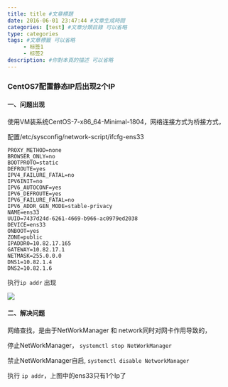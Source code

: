 ```yaml
---
title: title #文章標題
date: 2016-06-01 23:47:44 #文章生成時間
categories: [test] #文章分類目錄 可以省略
type: categories
tags: #文章標籤 可以省略
     - 标签1
     - 标签2
description: #你對本頁的描述 可以省略
---
```


### CentOS7配置静态IP后出现2个IP



#### 一、问题出现

   使用VM装系统CentOS-7-x86_64-Minimal-1804，网络连接方式为桥接方式，

   配置/etc/sysconfig/network-script/ifcfg-ens33

``` TYPE=Ethernet
PROXY_METHOD=none
BROWSER_ONLY=no
BOOTPROTO=static
DEFROUTE=yes
IPV4_FAILURE_FATAL=no
IPV6INIT=no
IPV6_AUTOCONF=yes
IPV6_DEFROUTE=yes
IPV6_FAILURE_FATAL=no
IPV6_ADDR_GEN_MODE=stable-privacy
NAME=ens33
UUID=7437d24d-6261-4669-b966-ac0979ed2038
DEVICE=ens33
ONBOOT=yes
ZONE=public
IPADDR0=10.82.17.165
GATEWAY=10.82.17.1
NETMASK=255.0.0.0
DNS1=10.82.1.4
DNS2=10.82.1.6
```

 执行` ip addr `  出现

![](C:\Users\lihy\Pictures\29381f30e924b89982bda97062061d950b7bf6f1.jpg)



#### 二、解决问题

网络查找，是由于NetWorkManager 和 network同时对网卡作用导致的，

停止NetWorkManager， ` systemctl stop NetWorkManager `

禁止NetWorkManager自启, ` systemctl disable NetworkManager `

执行 ` ip addr `，上图中的ens33只有1个Ip了

